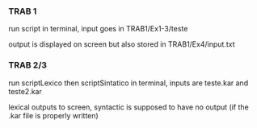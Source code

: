 ### TRAB 1
run script in terminal, input goes in TRAB1/Ex1-3/teste

output is displayed on screen but also stored in TRAB1/Ex4/input.txt

### TRAB 2/3
run scriptLexico then scriptSintatico in terminal, inputs are teste.kar and teste2.kar

lexical outputs to screen, syntactic is supposed to have no output (if the .kar file is properly written)
